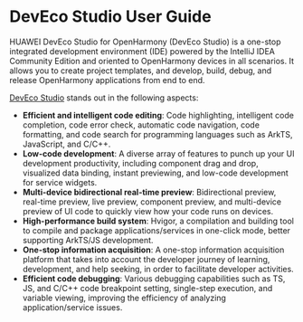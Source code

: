 # DevEco Studio User Guide



HUAWEI DevEco Studio for OpenHarmony (DevEco Studio) is a one-stop integrated development environment (IDE) powered by the IntelliJ IDEA Community Edition and oriented to OpenHarmony devices in all scenarios. It allows you to create project templates, and develop, build, debug, and release OpenHarmony applications from end to end.

[DevEco Studio](https://developer.harmonyos.com/en/develop/deveco-studio/) stands out in the following aspects:

- **Efficient and intelligent code editing**: Code highlighting, intelligent code completion, code error check, automatic code navigation, code formatting, and code search for programming languages such as ArkTS, JavaScript, and C/C++.
- **Low-code development**: A diverse array of features to punch up your UI development productivity, including component drag and drop, visualized data binding, instant previewing, and low-code development for service widgets.
- **Multi-device bidirectional real-time preview**: Bidirectional preview, real-time preview, live preview, component preview, and multi-device preview of UI code to quickly view how your code runs on devices.
- **High-performance build system**: Hvigor, a compilation and building tool to compile and package applications/services in one-click mode, better supporting ArkTS/JS development.
- **One-stop information acquisition**: A one-stop information acquisition platform that takes into account the developer journey of learning, development, and help seeking, in order to facilitate developer activities.
- **Efficient code debugging**: Various debugging capabilities such as TS, JS, and C/C++ code breakpoint setting, single-step execution, and variable viewing, improving the efficiency of analyzing application/service issues.
